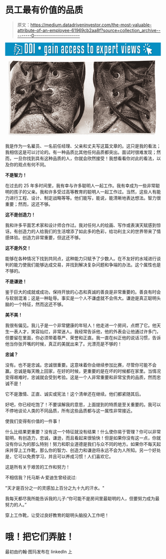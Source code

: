 # 员工最有价值的品质

> 原文：<https://medium.datadriveninvestor.com/the-most-valuable-attribute-of-an-employee-61969cb2aa8f?source=collection_archive---------0----------------------->

[![](img/ad41842e12efd7cc7164191be5351280.png)](http://www.track.datadriveninvestor.com/1B9E)![](img/ed72bb62c4abea2a90878057f186cf63.png)

我是作为一名雇员、一名前任经理、父亲和丈夫写这篇文章的。这只是我的看法；我相信这是可以讨论的。有一种品质比其他任何品质都突出。面试时很难发现；然而，一旦你找到具有这种品质的人，你就会欣然接受！我想看看你对此的看法，以及你的观点有何不同。

**不是智力！**

在过去的 25 年多时间里，我有幸与许多聪明人一起工作。我有幸成为一些非常聪明的孩子的父亲。我和许多受过高等教育的聪明人一起工作过。当然，这些人有能力进行工程、设计、制定战略等等。他们能写，能说，能清晰地表达想法。智力很重要；然而，这还不够。

**这不是创造力！**

我和许多平面艺术家和设计师合作过。我对任何人的绘画、写作或表演天赋感到惊讶。有创造力的人给我们的生活增添了如此多的色彩，给功利主义的世界带来了情感体验。创造力非常重要，但这还不够。

**这不是外交！**

能够在各种情况下找到共同点，这种能力只赋予了少数人。在不友好的水域进行谈判的能力使我们能够达成交易，并找到解决复杂问题和争端的办法。这个属性也是不够的。

**不是谦逊！**

鉴于巨大的成就或成功，保持开放的心态和真诚的善良是非常重要的。善良有时会与软弱混淆；这是一种耻辱。事实是一个人不谦虚就不会伟大。谦逊是真正聪明头脑的一个特征，然而这还不够。

**美不美！**

我很有偏见。我儿子是一个非常健康的年轻人！他走进一个房间，点燃了它。他天生一表人才，笑容灿烂，非常迷人。我经常告诉他，他的外表会让他通过许多门，但要留在里面，你必须带着尊严、荣誉和正直。我一直在纠正他的说话习惯，告诉他当你张开嘴的时候，真正的美就出来了。光漂亮是不够的！

**忠诚？**

没有。也不是忠诚。忠诚很重要。这意味着你会继续参加比赛，尽管你可能不会赢。忠诚是每天晚上回家，在好的时候，更重要的是在坏的时候都在家里。当情况变得艰难时，忠诚就会受到考验。这是一个人非常重要和非常宝贵的品质，然而忠诚不是！

它不是激情、正直、诚实或宪法！这个清单还在继续。他们都紧随其后。

好吧，你已经吃饱了！不要误解我的意思，上面提到的特质是至关重要的。我可以不停地谈论人类的不同品质，所有这些品质都与这一属性非常接近。

使我们变得有价值的一件事！

什么比结果更重要？没有这一个特征就没有结果！什么使你易于管理？你可以非常聪明，有创造力，忠诚，谦逊，而且看起来很愉快！但是如果你没有这一点，你就没有你认为的那么特别！努力和职业道德是我们与众不同的地方。如果你不每天起床并穿上工作靴，那么你的智力、创造力和谦逊将永远不会为人所知。另一个好处是，它可以免费学习，并且可以养成习惯！人们喜欢它。

这是所有关于艰苦的工作和努力！

不相信我？托马斯·A·爱迪生曾经说过:

"天才是百分之一的灵感加上百分之九十九的汗水。"

我每天都尽我所能告诉我的儿子:“你可能不是房间里最聪明的人，但要努力成为最努力的人。”

穿上工作靴，让受过良好教育的聪明头脑投入工作吧！

# 哦！把它们弄脏！

最初由约翰·图玛发布在 linkedIn 上